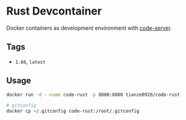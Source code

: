 # Rust Devcontainer

Docker containers as development environment with [code-server](https://github.com/coder/code-server).


## Tags

- `1.66`, `latest`

## Usage

```sh
docker run -d --name code-rust -p 8080:8080 tianze0926/code-rust

# gitconfig
docker cp ~/.gitconfig code-rust:/root/.gitconfig
```
